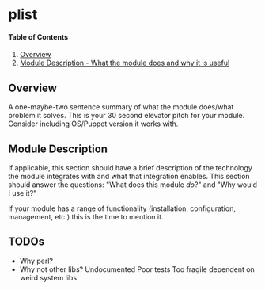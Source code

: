 # plist

#### Table of Contents

1. [Overview](#overview)
2. [Module Description - What the module does and why it is useful](#module-description)

## Overview

A one-maybe-two sentence summary of what the module does/what problem it solves.
This is your 30 second elevator pitch for your module. Consider including
OS/Puppet version it works with.

## Module Description

If applicable, this section should have a brief description of the technology
the module integrates with and what that integration enables. This section
should answer the questions: "What does this module *do*?" and "Why would I use
it?"

If your module has a range of functionality (installation, configuration,
management, etc.) this is the time to mention it.

## TODOs
- Why perl?
- Why not other libs?
	Undocumented
	Poor tests
	Too fragile dependent on weird system libs